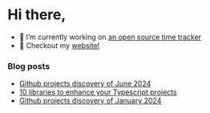 # Hi there,

- 🔭 I’m currently working on [an open source time tracker](https://github.com/emilien-jegou/o324)
- 📝 Checkout my [website!](https://emje.dev)

### Blog posts

<!-- BLOG-POST-LIST:START -->
- [Github projects discovery of June 2024](https://emje.dev/blog/github-discovery-jun-2024)
- [10 libraries to enhance your Typescript projects](https://emje.dev/blog/10-libraries-to-enhance-your-typescript-projects)
- [Github projects discovery of January 2024](https://emje.dev/blog/github-discovery-jan-2024)
<!-- BLOG-POST-LIST:END -->
